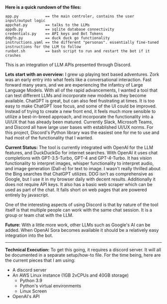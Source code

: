 **Here is a quick rundown of the files:**
```
app.py            == the main controler, contains the user input/output logic
appchat.py        == talks to the LLMs
appdb.py          == sqlite database connectivity
credentials.py    == API keys and Bot Tokens
ddgfn.py          == duck duck go functionality
instructions.yaml == the different "personas". essentially fine-tuned instructions for the LLM to follow
runbot.sh         == bash script to run and restart the bot if it crashes
```

This is an integration of LLM APIs presented through Discord.

**Lets start with an overview:** I grew up playing text based adventures. Zork was an early entry into what feels like a conversational interaction. Fast forward many years, and we are experiencing the infantcy of Large Language Models. With all of the rapid advancements, I wanted a tool that can test different LLMs and incorporate new models as they become available. ChatGPT is great, but can also feel frustrating at times. It is too easy to make ChatGPT lose focus, and some of the UI could be improved. Instead of trying to create a new front end, it feels much more sensible to utilize a best-in-breed approach, and incorporate the functionality into a UI/UX that has already been matured. Currently Slack, Microsoft Teams, and Discord all have large user bases with established UI/UX norms. For this project, Discord's Python library was the easiest one for me to use and had most of the functionality that I wanted.

**Current Status:**
The tool is currently integrated with OpenAI for the LLM features, and DuckDuckGo for internet searches. With OpenAI it uses chat completions with GPT-3.5-Turbo, GPT-4 and GPT-4-Turbo. It has vision functionality to interpret images, whisper functionality to interpret audio, and image generation (Dall-e) for text to image. I wasn't really thrilled about the Bing searches that ChatGPT utilizes. DDG isn't as comprehensive as Google, but I use it in my browser daily with decent results. Additionally it does not require API keys. It also has a basic web scraper which can be used as part of the chat. It falls short on web pages that are powered entirely by javascript.

One of the interesting aspects of using Discord is that by nature of the tool itself is that multiple people can work with the same chat session. It is a group or team chat with the LLM.

**Future:**
With a little more work, other LLMs such as Google's AI can be added. When OpenAI Sora becomes available it should be a relatively easy integration into the bot.

_____________________

**Technical Execution:** To get this going, it requires a discord server. It will all be documented in a separate setup/how-to file. For the time being, here are the current pieces that I am using:
- A discord server
- An AWS Linux instance (1GB 2vCPUs and 40GB storage)
  - Python 3.9
  - Python's virtual environments
  - Linux Screen
- OpenAI's API
  

